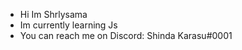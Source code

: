 - Hi Im Shrlysama
- Im currently learning Js
- You can reach me on Discord: Shinda Karasu#0001

<!---
Shrlysama/Shrlysama is a ✨ special ✨ repository because its `README.md` (this file) appears on your GitHub profile.
You can click the Preview link to take a look at your changes.
--->

